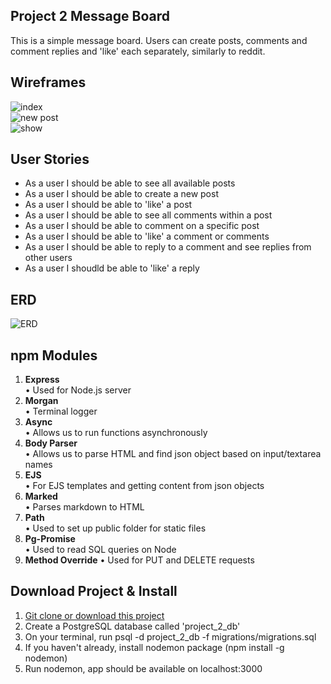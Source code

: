 Project 2 Message Board
-----------------------
This is a simple message board. Users can create posts, comments and comment replies and 'like' each separately, similarly to reddit.

Wireframes
----------
![index](http://i.imgur.com/QVCp2zP.png)  
![new post](http://i.imgur.com/iv6Qj3c.png)  
![show](http://i.imgur.com/uJngUq2.png)

User Stories
------------
* As a user I should be able to see all available posts
* As a user I should be able to create a new post
* As a user I should be able to 'like' a post
* As a user I should be able to see all comments within a post
* As a user I should be able to comment on a specific post
* As a user I should be able to 'like' a comment or comments
* As a user I should be able to reply to a comment and see replies from other users
* As a user I shoudld be able to 'like' a reply


ERD
---
![ERD](http://i.imgur.com/jQzZ33C.png)

npm Modules
-----------
1. **Express**  
• Used for Node.js server
2. **Morgan**  
• Terminal logger
3. **Async**  
• Allows us to run functions asynchronously
4. **Body Parser**  
• Allows us to parse HTML and find json object based on input/textarea names
5. **EJS**  
• For EJS templates and getting content from json objects
6. **Marked**  
• Parses markdown to HTML
7. **Path**  
•  Used to set up public folder for static files
8. **Pg-Promise**  
• Used to read SQL queries on Node
9. **Method Override**
• Used for PUT and DELETE requests

Download Project & Install
----------------
1. [Git clone or download this project]('https://github.com/andres-maza/project-2')
2. Create a PostgreSQL database called 'project_2_db'
3. On your terminal, run psql -d project_2_db -f migrations/migrations.sql
4. If you haven't already, install nodemon package (npm install -g nodemon)
5. Run nodemon, app should be available on localhost:3000
